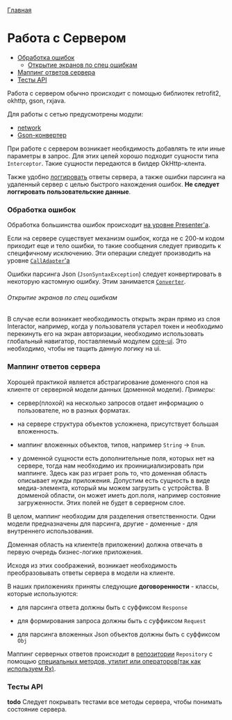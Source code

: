 [Главная](../main.md)

# Работа с Сервером

- [Обработка ошибок](#обработка-ошибок)
  - [Открытие экранов по спец ошибкам](#открытие-экранов-по-спец-ошибкам)
- [Маппинг ответов сервера](#маппинг-ответов-сервера)
- [Тесты API](#тесты-api)

Работа с сервером обычно происходит с помощью библиотек retrofit2, okhttp, gson, rxjava.

Для работы с сетью предусмотрены модули:
 * [network][network]
 * [Gson-конвертер](../../deprecated/converter-gson/README.md)

При работе с сервером возникает необхдимость добавлять те или иные параметры
в запрос. Для этих целей хорошо подходит сущности типа `Interceptor`. Такие
сущности передаются в билдер OkHttp-клента.

Также удобно [логгировать][log] ответы сервера, а также ошибки парсинга на удаленный сервер
с целью быстрого нахождения ошибок. **Не следует логгировать пользовательские
данные**.

### Обработка ошибок

Обработка большинства ошибок происходит [на уровне Presenter'а][handle_errors_on_presenter].

Если на сервере существует механизм ошибок, когда не с 200-м кодом
приходит еще и тело ошибки, то такие сообщения следует приводить к специфичному
исключению. Эти операции следует производить на уровне [`CallAdapter`'а][call]

Ошибки парсинга Json (`JsonSyntaxException`) следует конвертировать в некоторую
кастомную ошибку. Этим занимается [`Converter`][gson_converter].

###### Открытие экранов по спец ошибкам

В случае если возникает необходимость открыть экран прямо из слоя Interactor,
например, когда у пользователя устарел токен и необходимо перекинуть его на экран
авторизации, необходимо использовать глобальный навигатор, поставляемый модулем
[core-ui][core_ui].
Это необходимо,  чтобы не тащить данную логику на ui.

### Маппинг ответов сервера

Хорошей практикой является абстрагирование доменного слоя на клиенте от
серверной модели данных (доменной модели).
*Примеры:*
* сервер(плохой) на несколько запросов отдает информацию о пользователе,
но в разных форматах.

* на сервере структура объектов усложнена, присутствует большая вложенность.

* маппинг вложенных объектов, типов, например `String` -> `Enum`.

* у доменной сущности есть дополнительные поля, которых нет на сервере,
тогда нам необходимо их проинициализировать при маппинге. Здесь как раз
играет роль то, что доменная область описывает нужды приложения. Допустим
есть сущность в виде медиа-элемента, который мы можем загрузить с устройства.
В домменой области, он может иметь доп.поля, например состояние загруженности.
Этих полей не будет в серверном слое.

В целом, маппинг необходим для разделения ответственности. Одни модели
предназначены для парсинга, другие - доменные - для внутреннего использования.

Доменная область на клиенте(в приложении) должна отвечать в первую очередь
бизнес-логике приложения.

Исходя из этих соображений, возникает необходимость преобразовывать ответы сервера
в модели на клиенте.

В наших приложениях приняты следующие **договоренности** - классы,
которые используются:

- для парсинга ответа должны быть с суффиксом `Response`

- для формирования запроса должны быть с суффиксом `Request`

- для парсинга вложенных Json объектов должны быть с суффиксом `Obj`

Маппинг серверных ответов происходит в [репозитории][interactor] `Repository` с помощью
[специальных методов, утилит или
операторов(так как используем Rx)][mapping].

### Тесты API

**todo**
Следует покрывать тестами все методы сервера, чтобы понимать состояние сервера.


[log]: ../common/logging.md
[gson_converter]: ../../deprecated/converter-gson/lib-converter-gson/
[call]: ../../deprecated/network/sample/README.md
[simple_cache]: ../../deprecated/network/lib-network/docs/usage.md
[etag]: ../../deprecated/network/lib-network/docs/etag.md
[hybrid]: ../../deprecated/network/lib-network/docs/hybrid.md
[handle_errors_on_presenter]: ../ui/presenter.md
[file_cache]: ../../filestorage/README.md
[mapping]: ../../deprecated/network/lib-network/docs/usage.md?at=dev%2FG-0.5.0
[interactor]: interactor.md
[network]: ../../deprecated/network/lib-network/docs/usage.md
[core_ui]: ../../core-ui/README.md

